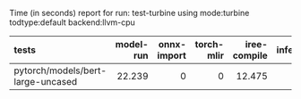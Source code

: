 Time (in seconds) report for run: test-turbine using mode:turbine todtype:default backend:llvm-cpu

| tests                             |   model-run |   onnx-import |   torch-mlir |   iree-compile |   inference |
|:----------------------------------|------------:|--------------:|-------------:|---------------:|------------:|
| pytorch/models/bert-large-uncased |      22.239 |             0 |            0 |         12.475 |       0.618 |

